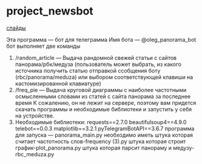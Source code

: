 # project_newsbot

[слайды](презентация.pdf)

Эта программа — бот для телеграмма
Имя бота — @oleg_panorama_bot
бот выполняет две команды
1. /random_article — Выдача рандомной свежей статьи с сайтов панорама/рбк/медуза 
(пользователь может выбрать, из какого источника получить статью отправкой ссобщения боту 
(rbc/panorama/meduza) или выбором соответствующей клавиши на кастомизированной клавиатуре)
2. /freq_pie — Выдача круговой диаграммы с наиболее частотными осмысленными словами из 
статей с сайта панорама за последнее время
К сожалению, он не лежит на сервере, поэтому вам придется скачать программы и необходимые 
библиотеки и запустить у себя на устройстве.
3. Необходимые библиотеки:
requests==2.7.0
beautifulsoup4==4.9.0
telebot==0.0.3
matplotlib==3.2.1
pyTelegramBotAPI==3.6.7
программа для запуска — panorama_main.py
необходимо иметь
штука которая считает частотность слов-frequency (3).py
штука которая строит график-plot_panorama.py
штука которая парсит панораму и медузу-rbc_meduza.py
